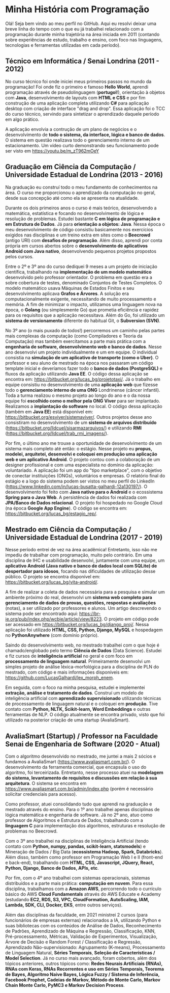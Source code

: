 # Minha História com Programação

Olá! Seja bem vindo ao meu perfil no GitHub. Aqui eu resolvi deixar uma breve linha do tempo com o que eu já trabalhei relacionado com a programação durante minha trajetória na área iniciada em 2011 (contando sobre experiências de estudo, trabalho e ensino, com foco nas linguagens, tecnologias e ferramentas utilizadas em cada período).

## Técnico em Informática / Senai Londrina (2011 - 2012)

No curso técnico foi onde iniciei meus primeiros passos no mundo da programação! Foi onde fiz o primeiro e famoso **Hello World**, aprendi programação através de pseudolinguagem (**portugol**!), orientação à objetos com **Java**, desenvolvimento de layouts com **HTML e CSS** e por fim construção de uma aplicação completa utilizando **C#** para aplicação desktop com criação de interface "drag and drop". Essa aplicação foi o TCC do curso técnico, servindo para sintetizar o aprendizado daquele período em algo prático. 

A aplicação envolvia a contrução de um plano de negócios e o desenvolvimento de **todo o sistema, da interface, lógica e banco de dados**. O sistema em questão realizava todo o gerenciamento interno de um estacionamento. Um vídeo curto demonstrando seu funcionamento pode ser visto em https://youtu.be/m_zT962mOeY

## Graduação em Ciência da Computação / Universidade Estadual de Londrina (2013 - 2016)

Na graduação eu construí todo o meu fundamento de conhecimentos na área. O curso me proporcionou o aprendizado da computação no geral, desde sua concepção até como ela se apresenta na atualidade.

Durante os dois primeiros anos o curso é mais teórico, desenvolvendo a matemática, estatística e focando no desenvolvimento de lógica e resolução de problemas. Estudei bastante **C em lógica de programação e em Estrutura de Dados**. Já para **orientação a objetos: Java**. Nessa época o meu desenvolvimento de código consistiu basicamente nos exercícios exigidos nas disciplinas e um treino extra em sites como o **Beecrowd** (antigo URI) com **desafios de programação**. Além disso, aprendi por conta própria em cursos abertos sobre o **desenvolvimento de aplicativos Android com Java nativo**, desenvolvendo pequenos projetos propostos pelos cursos.

Entre o 2º e 3º ano do curso dediquei 9 meses a um projeto de iniciação científica, trabalhando na **implementação de um modelo matemático** desenvolvido pelo professor orientador. O problema em questão era a sobre cobertura de testes, denominado Conjuntos de Testes Completos. O modelo matemático usava Máquinas de Estados Finitos e seu desenvolvimento aplicava **Grafos e Árvores**. A solução era computacionalmente exigente, necessitando de muito processamento e memória. A fim de minimizar o impacto, utilizamos uma linguagem nova na época, o **Golang** (ou simplesmente Go) que prometia eficiência e rapidez para os requisitos que a aplicação necessitava. Além do Go, foi utilizado um **sistema de versionamento** diferente do habitual Git, o **Subversion (SVN)**. 

No 3º ano (o mais puxado de todos!) percorremos um caminho pelas partes mais complexas da computação (como Compiladores e Teoria da Computação) mas também exercitamos a parte mais prática com a **engenharia de software, desenvolvimento web e banco de dados**. Nesse ano desenvolvi um projeto individualmente e um em equipe. O individual consistia na **simulação de um aplicativo de transporte (como o Uber)**. O professor e seu aluno de mestrado na época nos passaram um código template inicial e deveríamos fazer todo o **banco de dados (PostgreSQL)** e fluxos da aplicação utilizando **Java EE**. O código dessa aplicação se encontra em: https://bitbucket.org/lucas_bg/projetotaxi/. Já o trabalho em equipe consistiu no desenvolvimento de uma **aplicação web** que fizesse todo o **gerenciamento interno de uma ONG** Londrinense (câncer infantil). Toda a turma realizou o mesmo projeto ao longo do ano e o da nossa equipe foi **escolhido como o melhor pela ONG Viver** para ser implantado. Realizamos a **implantação do software** no local. O código dessa aplicação (também em **Java EE**) está disponível em: https://bitbucket.org/esviver/sistemaviver/. Outros projetos desse ano consistiram no desenvolvimento de um **sistema de arquivos distribuído** (https://bitbucket.org/lldcuel/sisarmazarquivos/) e utilizando **RMI** (https://bitbucket.org/lldcuel/trab_rmi_imagens/).

Por fim, o último ano me trouxe a oportunidade de desenvolvimento de um sistema mais completo até então: o estágio. Nesse projeto eu **propus, modelei, arquitetei, desenvolvi e coloquei em produção uma aplicação web e um aplicativo Android**. O projeto contou com a colaboração de um designer profissional e com uma especialista no domínio da aplicação: voluntariado. A aplicação foi um app do "tipo marketplace", com o objetivo de conectar instituições (ONGs), voluntários e empresas. O relatório final do estágio e a logo do sistema podem ser vistos no meu perfil do LinkedIn (https://www.linkedin.com/in/lucas-busatta-galhardi-12a130197/). O desenvolvimento foi feito com **Java nativo para o Android** e o ecossistema **Spring para o Java Web**. A persistência de dados foi realizada com **JPA/Banco de Dados relacional**. O projeto foi hospedado no Google Cloud (na época **Google App Engine**). O código se encontra em: https://bitbucket.org/lucas_bg/estagio_rep/.

## Mestrado em Ciência da Computação / Universidade Estadual de Londrina (2017 - 2019)

Nesse período entrei de vez na área acadêmica! Entretanto, isso não me impediu de trabalhar com programação, muito pelo contrário. Em uma disciplina de IHC e usabilidade desenvolvi, juntamente com uma equipe, um **aplicativo Android (Java nativo e banco de dados local com SQLite) de despertador para idosos**, focando nas dificuldades de utilização desse público. O projeto se encontra disponível em: https://bitbucket.org/lucas_bg/vita-android/.

A fim de realizar a coleta de dados necessária para a pesquisa e simular um ambiente próximo do real, desenvolvi um **sistema web completo para gerenciamento de dados de provas, questões, respostas e avaliações** (notas), a ser utilizado por professores e alunos. Um artigo descrevendo o sistema pode ser encontrado aqui: https://br-ie.org/pub/index.php/wcbie/article/view/8223. O projeto em código pode ser acessado em https://bitbucket.org/lucas_bg/django_proj/. Nessa aplicação foi utilizado **HTML, CSS, Python, Django, MySQL** e hospedagem no **PythonAnywhere** (com domínio próprio).

Saindo do desenvolvimento web, no mestrado trabalhei com o que hoje é chamado/englobado pelo termo **Ciência de Dados** (Data Science). Estudei e fiz cursos de **inteligência artificial** no geral e com foco em **processamento de linguagem natural**. Primeiramente desenvolvi um simples projeto de análise léxica-morfológica para a disciplina de PLN do mestrado, com código e mais informações disponíveis em: https://github.com/LucasGalhardi/lex_morph_enem.

Em seguida, com o foco na minha pesquisa, estudei e implementei **extração, análise e tratamento de dados**. Construí um modelo de inteligência artificial com **aprendizado supervisionado** utilizando técnicas de processamento de linguagem natural e o coloquei em **produção**. Tive contato com **Python, NLTK, Scikit-learn, Word Embeddings** e outras ferramentas de NLP. O código atualmente se encontra privado, visto que foi utilizado na posterior criação de uma startup (AvaliaSmart).

## AvaliaSmart (Startup) / Professor na Faculdade Senai de Engenharia de Software (2020 - Atual)

Com o algoritmo desenvolvido no mestrado, me juntei a mais 2 sócios e fundamos a AvaliaSmart (https://www.avaliasmart.com.br/). O desenvolvimento da ferramenta comercial, que encapsula o uso do algoritmo, foi terceirizada. Entretanto, nesse processo atuei na **modelagem do sistema, levantamento de requisitos e discussões em relação à sua arquitetura**. O sistema se encontra em https://www.avaliasmart.com.br/admin/index.php (porém é necessário solicitar credenciais para acesso).

Como professor, atuei consolidando tudo que aprendi na graduação e mestrado através do ensino. Para o 1º ano trabalhei apenas disciplinas de lógica matemática e engenharia de software. Já no 2º ano, atuo como professor de Algoritmos e Estrutura de Dados, trabalhando com a **linguagem C** para implementação dos algoritmos, estruturas e resolução de problemas no Beecrowd.

Com o 3º ano trabalhei na disciplinas de Inteligência Artificial (tendo contato com **Python, numpy, pandas, scikit-learn, statsmodels**) e Mineração de Dados / Big Data (**ecossistema Hadoop, Spark, Databricks**). Além disso, também como professor em Programação Web I e II (front-end e back-end), trabalhando com **HTML, CSS, Javascript, JQuery, React, Python, Django, Banco de Dados, APIs, etc**.

Por fim, com o 4º ano trabalhei com sistemas operacionais, sistemas distribuídos e a parte mais prática: **computação em nuvem**. Para essa disciplina, trabalhamos com a **Amazon AWS**, percorrendo todo o currículo básico do AWS **Cloud Fundamentals** através do AWS Educate e Academy (estudando **EC2, RDS, S3, VPC, CloudFormation, AutoScaling, IAM, Lambda, SDK, CLI, Docker, EKS**, entre outros serviços).

Além das disciplinas da faculdade, em 2021 ministrei 2 cursos (para funcionários de empresas externas) relacionados a IA, utilizando Python e suas bibliotecas com os conteúdos de Análise de Dados, Reconhecimento de Padrões, Aprendizado de Máquina e Regressão, Classificação, KNN, Pré-processamento, Métricas, Validação de Experimentos, Visualização, Árvore de Decisão e Random Forest / Classificação e Regressão, Aprendizado Não-supervisionado: Agrupamento (K-means), Processamento de Linguagem Natural, **Séries Temporais**, **Seleção de Características / Model Selection**. Já no curso mais avançado, foram cobertos, além dos tópicos anteriores, outros tópicos como: **Redes Neurais Artificiais (RNAs), RNAs com Keras, RNAs Recorrentes e uso em Séries Temporais, Teorema de Bayes, Algoritmo Naive Bayes, Lógica Fuzzy / Sistema de Inferência, Facebook Prophet, Cadeias de Markov, Método de Monte Carlo, Markov Chain Monte Carlo, PyMC3 e Markov Decision Process**.
